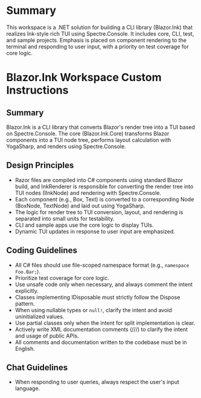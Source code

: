 <!-- Use this file to provide workspace-specific custom instructions to Copilot. For more details, visit https://code.visualstudio.com/docs/copilot/copilot-customization#_use-a-githubcopilotinstructionsmd-file -->

# Summary
This workspace is a .NET solution for building a CLI library (Blazor.Ink) that realizes Ink-style rich TUI using Spectre.Console. It includes core, CLI, test, and sample projects. Emphasis is placed on component rendering to the terminal and responding to user input, with a priority on test coverage for core logic.

# Blazor.Ink Workspace Custom Instructions

## Summary
Blazor.Ink is a CLI library that converts Blazor's render tree into a TUI based on Spectre.Console. The core (Blazor.Ink.Core) transforms Blazor components into a TUI node tree, performs layout calculation with YogaSharp, and renders using Spectre.Console.

## Design Principles
- Razor files are compiled into C# components using standard Blazor build, and InkRenderer is responsible for converting the render tree into TUI nodes (IInkNode) and rendering with Spectre.Console.
- Each component (e.g., Box, Text) is converted to a corresponding Node (BoxNode, TextNode) and laid out using YogaSharp.
- The logic for render tree to TUI conversion, layout, and rendering is separated into small units for testability.
- CLI and sample apps use the core logic to display TUIs.
- Dynamic TUI updates in response to user input are emphasized.

## Coding Guidelines
- All C# files should use file-scoped namespace format (e.g., `namespace Foo.Bar;`).
- Prioritize test coverage for core logic.
- Use unsafe code only when necessary, and always comment the intent explicitly.
- Classes implementing IDisposable must strictly follow the Dispose pattern.
- When using nullable types or `null!`, clarify the intent and avoid uninitialized values.
- Use partial classes only when the intent for split implementation is clear.
- Actively write XML documentation comments (///) to clarify the intent and usage of public APIs.
- All comments and documentation written to the codebase must be in English.

## Chat Guidelines
- When responding to user queries, always respect the user's input language.
